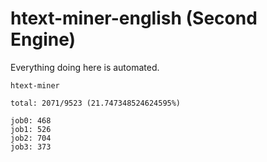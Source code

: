 # htext-miner-english (Second Engine)

Everything doing here is automated.

```
htext-miner

total: 2071/9523 (21.747348524624595%)

job0: 468
job1: 526
job2: 704
job3: 373
```
